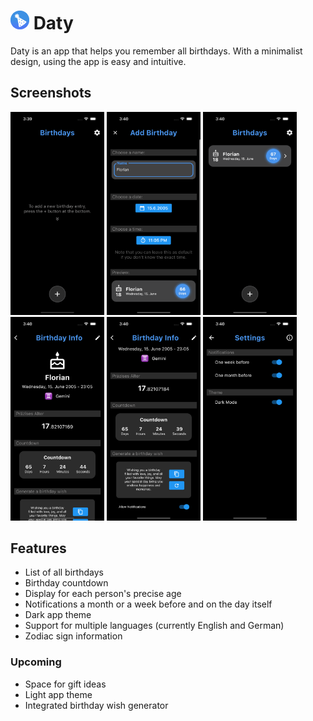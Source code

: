 # <img width="30" src="assets/images/app_icon_android.png"> Daty

Daty is an app that helps you remember all birthdays. With a minimalist design, using the app is easy and intuitive.  

## Screenshots

<img width="150" src="assets/images/screenshots/home_screen_empty.png">
<img width="150" src="assets/images/screenshots/adding_a_birthday.png">
<img width="150" src="assets/images/screenshots/home_screen.png">
<img width="150" src="assets/images/screenshots/birthday_screen_top.png">
<img width="150" src="assets/images/screenshots/birthday_screen_bottom.png">
<img width="150" src="assets/images/screenshots/settings_screen.png">

## Features

- List of all birthdays
- Birthday countdown
- Display for each person's precise age
- Notifications a month or a week before and on the day itself
- Dark app theme
- Support for multiple languages (currently English and German)
- Zodiac sign information

### Upcoming

- Space for gift ideas
- Light app theme
- Integrated birthday wish generator
